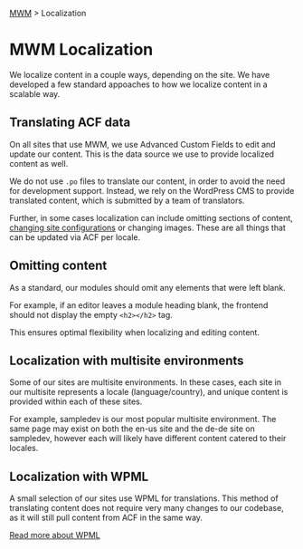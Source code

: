 [MWM](README.md) > Localization

# MWM Localization

We localize content in a couple ways, depending on the site. We have developed a few standard appoaches to how we localize content in a scalable way.

## Translating ACF data

On all sites that use MWM, we use Advanced Custom Fields to edit and update our content. This is the data source we use to provide localized content as well.

We do not use `.po` files to translate our content, in order to avoid the need for development support. Instead, we rely on the WordPress CMS to provide translated content, which is submitted by a team of translators.

Further, in some cases localization can include omitting sections of content, [changing site configurations](swm-settings.md) or changing images. These are all things that can be updated via ACF per locale.

## Omitting content

As a standard, our modules should omit any elements that were left blank.

For example, if an editor leaves a module heading blank, the frontend should not display the empty `<h2></h2>` tag.

This ensures optimal flexibility when localizing and editing content.

## Localization with multisite environments

Some of our sites are multisite environments. In these cases, each site in our multisite represents a locale (language/country), and unique content is provided within each of these sites.

For example, sampledev is our most popular multisite environment. The same page may exist on both the en-us site and the de-de site on sampledev, however each will likely have different content catered to their locales.

## Localization with WPML

A small selection of our sites use WPML for translations. This method of translating content does not require very many changes to our codebase, as it will still pull content from ACF in the same way.

[Read more about WPML](https://wpml.org/)